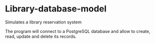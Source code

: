 # Library-database-model
Simulates a library reservation system

The program will connect to a PostgreSQL database and allow to create, read, update and delete its records. 
